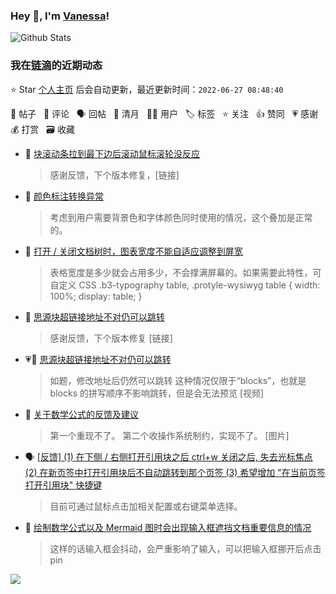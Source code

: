 ### Hey 👋, I'm [Vanessa](http://vanessa.b3log.org/)!

![Github Stats](https://github-readme-stats.vercel.app/api?username=Vanessa219&show_icons=true)

<!--events start -->

### 我在[链滴](https://ld246.com)的近期动态

⭐️ Star [个人主页](https://github.com/Vanessa219/Vanessa219) 后会自动更新，最近更新时间：`2022-06-27 08:48:40`

📝 帖子 &nbsp; 💬 评论 &nbsp; 🗣 回帖 &nbsp; 🌙 清月 &nbsp; 👨‍💻 用户 &nbsp; 🏷️ 标签 &nbsp; ⭐️ 关注 &nbsp; 👍 赞同 &nbsp; 💗 感谢 &nbsp; 💰 打赏 &nbsp; 🗃 收藏

* 💬 [块滚动条拉到最下边后滚动鼠标滚轮没反应](https://ld246.com/article/1656158374796/comment/1656234045238#comments)

  > 感谢反馈，下个版本修复，[链接]
* 💬 [颜色标注转换异常](https://ld246.com/article/1656146467228/comment/1656150285636#comments)

  > 考虑到用户需要背景色和字体颜色同时使用的情况，这个叠加是正常的。
* 💬 [打开 / 关闭文档树时，图表宽度不能自适应调整到屏宽](https://ld246.com/article/1656137308639/comment/1656146648054#comments)

  > 表格宽度是多少就会占用多少，不会撑满屏幕的。如果需要此特性，可自定义 CSS .b3-typography table, .protyle-wysiwyg table { width: 100%; display: table; }
* 💬 [思源块超链接地址不对仍可以跳转](https://ld246.com/article/1656088723086/comment/1656144367782#comments)

  > 感谢反馈，下个版本修复 [链接]
* 💗📝 [思源块超链接地址不对仍可以跳转](https://ld246.com/article/1656088723086)

  > 如题，修改地址后仍然可以跳转 这种情况仅限于“blocks”，也就是 blocks 的拼写顺序不影响跳转，但是会无法预览 [视频]
* 💬 [关于数学公式的反馈及建议](https://ld246.com/article/1655976998202/comment/1655979286930#comments)

  > 第一个重现不了。 第二个收操作系统制约，实现不了。 [图片]
* 🗣 [[反馈] (1) 在下侧 / 右侧打开引用块之后 ctrl+w 关闭之后, 失去光标焦点 (2) 在新页签中打开引用块后不自动跳转到那个页签 (3) 希望增加 "在当前页签打开引用块" 快捷键](https://ld246.com/article/1655602532593/comment/1655706315055#comments)

  > 目前可通过鼠标点击加相关配置或右键菜单选择。
* 💬 [绘制数学公式以及 Mermaid 图时会出现输入框遮挡文档重要信息的情况](https://ld246.com/article/1655748082608/comment/1655772355665#comments)

  > 这样的话输入框会抖动，会严重影响了输入，可以把输入框挪开后点击 pin


<!--events end -->

<a title="Hits" target="_blank" href="https://github.com/Vanessa219/Vanessa219"><img src="https://hits.b3log.org/Vanessa219/Vanessa219.svg"></a>
